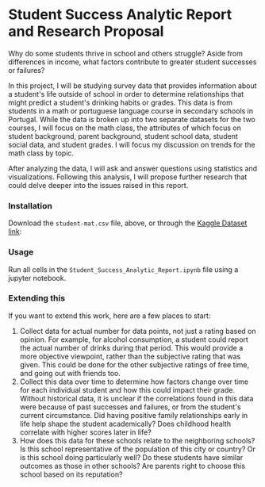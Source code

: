 
# Student Success Analytic Report and Research Proposal

Why do some students thrive in school and others struggle? Aside from differences in income, what factors contribute to greater student successes or failures?

In this project, I will be studying survey data that provides information about a student's life outside of school in order to determine relationships that might predict a student's drinking habits or grades.  This data is from students in a math or portuguese language course in secondary schools in Portugal. While the data is broken up into two separate datasets for the two courses, I will focus on the math class, the attributes of which focus on student background, parent background, student school data, student social data, and student grades.  I will focus my discussion on trends for the math class by topic.  

After analyzing the data, I will ask and answer questions using statistics and visualizations.  Following this analysis, I will propose further research that could delve deeper into the issues raised in this report.


### Installation
Download the `student-mat.csv` file, above, or through the [Kaggle Dataset link](https://www.kaggle.com/uciml/student-alcohol-consumption):

### Usage
Run all cells in the `Student_Success_Analytic_Report.ipynb` file using a jupyter notebook.

### Extending this
If you want to extend this work, here are a few places to start:
1.  Collect data for actual number for data points, not just a rating based on opinion.  For example, for alcohol consumption, a student could report the actual number of drinks during that period.  This would provide a more objective viewpoint, rather than the subjective rating that was given.  This could be done for the other subjective ratings of free time, and going out with friends too.
2. Collect this data over time to determine how factors change over time for each individual student and how this could impact their grade.  Without historical data, it is unclear if the correlations found in this data were because of past successes and failures, or from the student's current circumstance. Did having positive family relationships early in life help shape the student academically? Does childhood health correlate with higher scores later in life?
3. How does this data for these schools relate to the neighboring schools? Is this school representative of the population of this city or country? Or is this school doing particularly well? Do these students have similar outcomes as those in other schools? Are parents right to choose this school based on its reputation?
